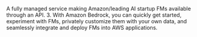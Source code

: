 A fully managed service making  Amazon/leading AI startup FMs available through an API. 
	3. With Amazon Bedrock, you can quickly get started, experiment with FMs, privately customize them with your own data, and seamlessly integrate and deploy FMs into AWS applications. 
